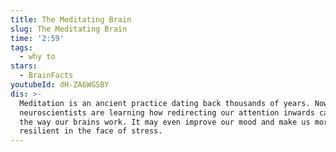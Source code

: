```yaml
---
title: The Meditating Brain
slug: The Meditating Brain
time: '2:59'
tags:
  - why to
stars:
  - BrainFacts
youtubeId: dH-ZA6WGSBY
dis: >-
  Meditation is an ancient practice dating back thousands of years. Now,
  neuroscientists are learning how redirecting our attention inwards can change
  the way our brains work. It may even improve our mood and make us more
  resilient in the face of stress.
---
```

